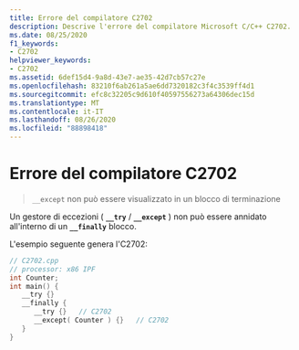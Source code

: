 ```yaml
---
title: Errore del compilatore C2702
description: Descrive l'errore del compilatore Microsoft C/C++ C2702.
ms.date: 08/25/2020
f1_keywords:
- C2702
helpviewer_keywords:
- C2702
ms.assetid: 6def15d4-9a8d-43e7-ae35-42d7cb57c27e
ms.openlocfilehash: 83210f6ab261a5ae6dd7320182c3f4c3539ff4d1
ms.sourcegitcommit: efc8c32205c9d610f40597556273a64306dec15d
ms.translationtype: MT
ms.contentlocale: it-IT
ms.lasthandoff: 08/26/2020
ms.locfileid: "88898418"
---
```

# <a name="compiler-error-c2702"></a>Errore del compilatore C2702

> `__except` non può essere visualizzato in un blocco di terminazione

Un gestore di eccezioni ( **`__try`** / **`__except`** ) non può essere annidato all'interno di un **`__finally`** blocco.

L'esempio seguente genera l'C2702:

```cpp
// C2702.cpp
// processor: x86 IPF
int Counter;
int main() {
   __try {}
   __finally {
      __try {}   // C2702
      __except( Counter ) {}   // C2702
   }
}
```
